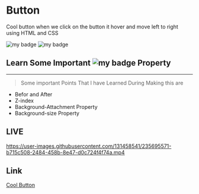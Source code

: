 # Button

 Cool button when we click on the button it hover and move left to right using HTML and CSS
 

![my badge](https://img.shields.io/badge/HTML5-E34F26.svg?style=for-the-badge&logo=HTML5&logoColor=white)
![my badge](https://img.shields.io/badge/CSS3-1572B6.svg?style=for-the-badge&logo=CSS3&logoColor=white)

## Learn Some Important ![my badge](https://img.shields.io/badge/CSS3-1572B6.svg?style=for-the-badge&logo=CSS3&logoColor=white) Property
---
>Some important Points That I have Learned During Making this are
 - Befor and After
 - Z-index
 - Background-Attachment Property
 - Background-size Property

## LIVE


https://user-images.githubusercontent.com/131458541/235695571-b715c508-2484-458b-8e47-d0c724f4f74a.mp4




## Link
[Cool Button](https://button-ashen.vercel.app/)



